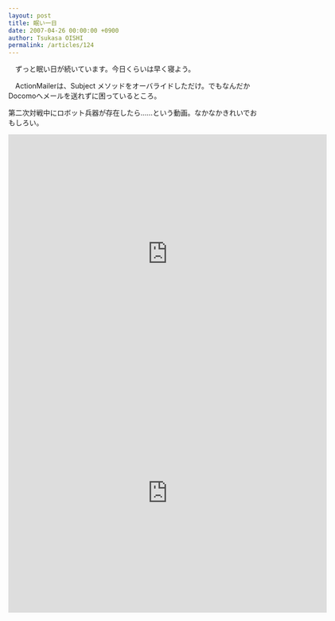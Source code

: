 ```yaml
---
layout: post
title: 眠い一日
date: 2007-04-26 00:00:00 +0900
author: Tsukasa OISHI
permalink: /articles/124
---
```



　ずっと眠い日が続いています。今日くらいは早く寝よう。  

　ActionMailerは、Subject メソッドをオーバライドしただけ。でもなんだかDocomoへメールを送れずに困っているところ。  

第二次対戦中にロボット兵器が存在したら……という動画。なかなかきれいでおもしろい。  

<iframe width="640" height="480" src="https://www.youtube.com/embed/NWBKSO4DvWk" frameborder="0" allowfullscreen></iframe>  

<iframe width="640" height="480" src="https://www.youtube.com/embed/3wfSHV4zYMw" frameborder="0" allowfullscreen></iframe>  

